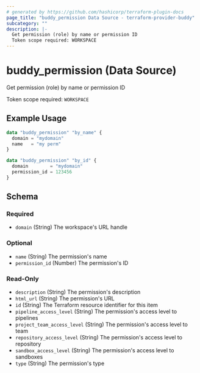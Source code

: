 ```yaml
---
# generated by https://github.com/hashicorp/terraform-plugin-docs
page_title: "buddy_permission Data Source - terraform-provider-buddy"
subcategory: ""
description: |-
  Get permission (role) by name or permission ID
  Token scope required: WORKSPACE
---
```


# buddy_permission (Data Source)

Get permission (role) by name or permission ID

Token scope required: `WORKSPACE`

## Example Usage

```terraform
data "buddy_permission" "by_name" {
  domain = "mydomain"
  name   = "my perm"
}

data "buddy_permission" "by_id" {
  domain        = "mydomain"
  permission_id = 123456
}
```

<!-- schema generated by tfplugindocs -->
## Schema

### Required

- `domain` (String) The workspace's URL handle

### Optional

- `name` (String) The permission's name
- `permission_id` (Number) The permission's ID

### Read-Only

- `description` (String) The permission's description
- `html_url` (String) The permission's URL
- `id` (String) The Terraform resource identifier for this item
- `pipeline_access_level` (String) The permission's access level to pipelines
- `project_team_access_level` (String) The permission's access level to team
- `repository_access_level` (String) The permission's access level to repository
- `sandbox_access_level` (String) The permission's access level to sandboxes
- `type` (String) The permission's type


